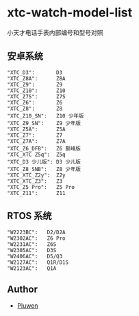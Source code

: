 # xtc-watch-model-list
小天才电话手表内部编号和型号对照

## 安卓系统

```
"XTC_D3":       D3
"XTC_Z8A":      Z8A
"XTC_Z9":       Z9
"XTC_Z10":      Z10
"XTC_Z7S":      Z7S
"XTC_Z6":       Z6
"XTC_Z8":       Z8
"XTC_Z10_SN":   Z10 少年版
"XTC_Z9_SN":    Z9 少年版
"XTC_Z5A":      Z5A
"XTC_Z7":       Z7
"XTC_Z7A":      Z7A
"XTC_Z6_DFB":   Z6 巅峰版
"XTC_XTC Z5q":  Z5q
"XTC_D3 少儿版": D3 少儿版
"XTC_Z8_SNB":   Z8 少年版
"XTC_XTC_Z2y":  Z2y
"XTC_XTC_Z3":   Z3
"XTC_Z5 Pro":   Z5 Pro
"XTC_Z11":      Z11
```

## RTOS 系统

```
"W2223BC":   D2/D2A
"W2302AC":   Z6 Pro
"W2231AC":   Z6S
"W2305AC":   D3S
"W2406AC":   D5/Q3
"W2127AC":   Q1R/D1S
"W2123AC":   Q1A
```

## Author

* [Pluwen](https://twitter.com/pluwen)
